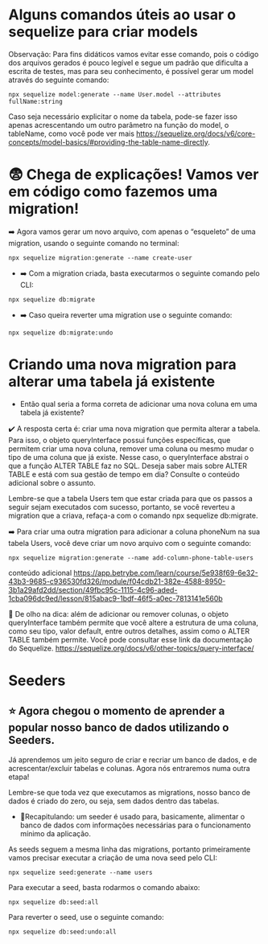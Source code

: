 # Alguns comandos úteis ao usar o sequelize para criar models


Observação: Para fins didáticos vamos evitar esse comando, pois o código dos arquivos gerados é pouco legível e segue um padrão que dificulta a escrita de testes, mas para seu conhecimento, é possível gerar um model através do seguinte comando:

```
npx sequelize model:generate --name User.model --attributes fullName:string
```

Caso seja necessário explicitar o nome da tabela, pode-se fazer isso apenas acrescentando um outro parâmetro na função do model, o tableName, como você pode ver mais https://sequelize.org/docs/v6/core-concepts/model-basics/#providing-the-table-name-directly.


# 😨 Chega de explicações! Vamos ver em código como fazemos uma migration!

➡️ Agora vamos gerar um novo arquivo, com apenas o “esqueleto” de uma migration, usando o seguinte comando no terminal:
```
npx sequelize migration:generate --name create-user
```

* ➡️ Com a migration criada, basta executarmos o seguinte comando pelo CLI:

```
npx sequelize db:migrate
```

* ➡️ Caso queira reverter uma migration use o seguinte comando:
```
npx sequelize db:migrate:undo
```

# Criando uma nova migration para alterar uma tabela já existente

* Então qual seria a forma correta de adicionar uma nova coluna em uma tabela já existente?

✔️ A resposta certa é: criar uma nova migration que permita alterar a tabela. Para isso, o objeto queryInterface possui funções específicas, que permitem criar uma nova coluna, remover uma coluna ou mesmo mudar o tipo de uma coluna que já existe. Nesse caso, o queryInterface abstrai o que a função ALTER TABLE faz no SQL. Deseja saber mais sobre ALTER TABLE e está com sua gestão de tempo em dia? Consulte o conteúdo adicional sobre o assunto.

Lembre-se que a tabela Users tem que estar criada para que os passos a seguir sejam executados com sucesso, portanto, se você reverteu a migration que a criava, refaça-a com o comando npx sequelize db:migrate.

➡️ Para criar uma outra migration para adicionar a coluna phoneNum na sua tabela Users, você deve criar um novo arquivo com o seguinte comando:

```
npx sequelize migration:generate --name add-column-phone-table-users
```

conteúdo adicional https://app.betrybe.com/learn/course/5e938f69-6e32-43b3-9685-c936530fd326/module/f04cdb21-382e-4588-8950-3b1a29afd2dd/section/49fbc95c-1115-4c96-aded-1cba096dc9ed/lesson/815abac9-1bdf-46f5-a0ec-7813141e560b


👀 De olho na dica: além de adicionar ou remover colunas, o objeto queryInterface também permite que você altere a estrutura de uma coluna, como seu tipo, valor default, entre outros detalhes, assim como o ALTER TABLE também permite. Você pode consultar esse link da documentação do Sequelize.
https://sequelize.org/docs/v6/other-topics/query-interface/

# Seeders
## ⭐ Agora chegou o momento de aprender a popular nosso banco de dados utilizando o Seeders.

Já aprendemos um jeito seguro de criar e recriar um banco de dados, e de acrescentar/excluir tabelas e colunas. Agora nós entraremos numa outra etapa!

Lembre-se que toda vez que executamos as migrations, nosso banco de dados é criado do zero, ou seja, sem dados dentro das tabelas.

* 📝Recapitulando: um seeder é usado para, basicamente, alimentar o banco de dados com informações necessárias para o funcionamento mínimo da aplicação.

As seeds seguem a mesma linha das migrations, portanto primeiramente vamos precisar executar a criação de uma nova seed pelo CLI:

```
npx sequelize seed:generate --name users
```

Para executar a seed, basta rodarmos o comando abaixo:

```
npx sequelize db:seed:all
```
Para reverter o seed, use o seguinte comando:

```
npx sequelize db:seed:undo:all
```
